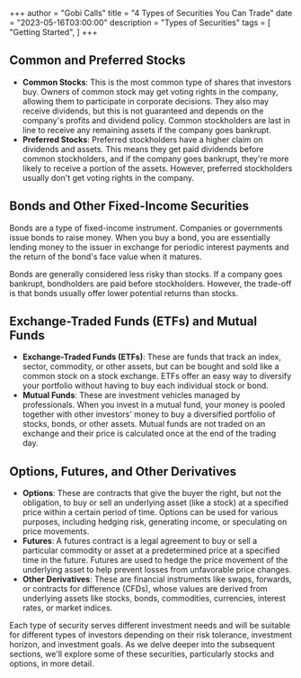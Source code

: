 +++
author = "Gobi Calls"
title = "4 Types of Securities You Can Trade"
date = "2023-05-16T03:00:00"
description = "Types of Securities"
tags = [
    "Getting Started",
]
+++

## Common and Preferred Stocks

- **Common Stocks**: This is the most common type of shares that investors buy. Owners of common stock may get voting rights in the company, allowing them to participate in corporate decisions. They also may receive dividends, but this is not guaranteed and depends on the company's profits and dividend policy. Common stockholders are last in line to receive any remaining assets if the company goes bankrupt.
- **Preferred Stocks**: Preferred stockholders have a higher claim on dividends and assets. This means they get paid dividends before common stockholders, and if the company goes bankrupt, they're more likely to receive a portion of the assets. However, preferred stockholders usually don't get voting rights in the company.

## Bonds and Other Fixed-Income Securities
Bonds are a type of fixed-income instrument. Companies or governments issue bonds to raise money. When you buy a bond, you are essentially lending money to the issuer in exchange for periodic interest payments and the return of the bond's face value when it matures.

Bonds are generally considered less risky than stocks. If a company goes bankrupt, bondholders are paid before stockholders. However, the trade-off is that bonds usually offer lower potential returns than stocks.

## Exchange-Traded Funds (ETFs) and Mutual Funds 
- **Exchange-Traded Funds (ETFs)**: These are funds that track an index, sector, commodity, or other assets, but can be bought and sold like a common stock on a stock exchange. ETFs offer an easy way to diversify your portfolio without having to buy each individual stock or bond.
- **Mutual Funds**: These are investment vehicles managed by professionals. When you invest in a mutual fund, your money is pooled together with other investors' money to buy a diversified portfolio of stocks, bonds, or other assets. Mutual funds are not traded on an exchange and their price is calculated once at the end of the trading day.

## Options, Futures, and Other Derivatives 
- **Options**: These are contracts that give the buyer the right, but not the obligation, to buy or sell an underlying asset (like a stock) at a specified price within a certain period of time. Options can be used for various purposes, including hedging risk, generating income, or speculating on price movements.
- **Futures**: A futures contract is a legal agreement to buy or sell a particular commodity or asset at a predetermined price at a specified time in the future. Futures are used to hedge the price movement of the underlying asset to help prevent losses from unfavorable price changes.
- **Other Derivatives**: These are financial instruments like swaps, forwards, or contracts for difference (CFDs), whose values are derived from underlying assets like stocks, bonds, commodities, currencies, interest rates, or market indices.

Each type of security serves different investment needs and will be suitable for different types of investors depending on their risk tolerance, investment horizon, and investment goals. As we delve deeper into the subsequent sections, we'll explore some of these securities, particularly stocks and options, in more detail.
